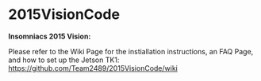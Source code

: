 # 2015VisionCode
**Insomniacs 2015 Vision:**

Please refer to the Wiki Page for the instiallation instructions, an FAQ Page, and how to set up the Jetson TK1: 
https://github.com/Team2489/2015VisionCode/wiki

